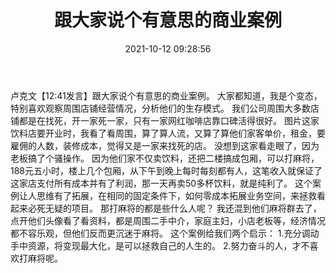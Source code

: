 ﻿---
layout: post
title:  "跟大家说个有意思的商业案例"
date:   2021-10-12 09:28:56
categories: update
---
卢克文【12:41发言】跟大家说个有意思的商业案例。
大家都知道，我是个变态，特别喜欢观察周围店铺经营情况，分析他们的生存模式。
我们公司周围大多数店铺都是在找死，开一家死一家，只有一家网红咖啡店靠口碑活得很好。
图片这家饮料店要开业时，我看了看周围，算了算人流，又算了算他们家客单价，租金，要雇佣的人数，装修成本，觉得又是一家来找死的店。
没想到这家看走眼了，因为老板搞了个骚操作。
因为他们家不仅卖饮料，还把二楼搞成包厢，可以打麻将，188元五小时，楼上几个包厢，从下午到晚上每时每刻都有人，这笔收入就保证了这家店支付所有成本并有了利润，那一天再卖50多杯饮料，就是纯利了。
这个案例让人思维有了拓展，在相同的固定条件下，如何零成本拓展业务空间，来拯救看起来必死无疑的项目。
那打麻将的都是些什么人呢？
我还混到他们麻将群去了，点开他们头像看了看资料，都是周围二手中介，家庭主妇，小店老板等，经济情况都不容乐观，但他们反而更沉迷于麻将。
这个案例给我们两个启示：
1.充分调动手中资源，将变现最大化，是可以拯救自己的人生的。
2.努力奋斗的人，才不喜欢打麻将呢。
